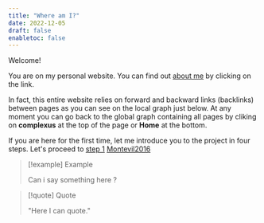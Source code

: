 ```yaml
---
title: "Where am I?"
date: 2022-12-05
draft: false
enabletoc: false
---
```



Welcome!

You are on my personal website. You can find out [about me](about%20me.md) by clicking on the link.

In fact, this entire website relies on forward and backward links (backlinks) between pages as you can see on the local graph just below. 
At any moment you can go back to the global graph containing all pages by cliking on **complexus** at the top of the page or **Home** at the bottom.

If you are here for the first time, let me introduce you to the project in four steps. Let's proceed to [step 1](step%201.md)
[Montevil2016](unread/Montevil2016.md)
>[!example]  Example
>
>Can i say something here ? 


> [!quote] Quote
> 
> "Here I can quote." 




